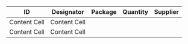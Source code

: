 | ID  | Designator | Package | Quantity | Supplier |
| ------------- | ------------- | ------------- | ------------- | ------------- |
| Content Cell  | Content Cell  |
| Content Cell  | Content Cell  |
